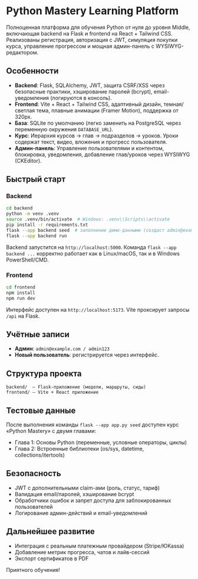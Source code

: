 # Python Mastery Learning Platform

Полноценная платформа для обучения Python от нуля до уровня Middle, включающая backend на Flask и frontend на React + Tailwind CSS. Реализованы регистрация, авторизация с JWT, симуляция покупки курса, управление прогрессом и мощная админ-панель с WYSIWYG-редактором.

## Особенности
- **Backend**: Flask, SQLAlchemy, JWT, защита CSRF/XSS через безопасные практики, хэширование паролей (bcrypt), email-уведомления (логируются в консоль).
- **Frontend**: Vite + React + Tailwind CSS, адаптивный дизайн, темная/светлая тема, плавные анимации (Framer Motion), поддержка от 320px.
- **База**: SQLite по умолчанию (легко заменить на PostgreSQL через переменную окружения `DATABASE_URL`).
- **Курс**: Иерархия курсов → глав → подразделов → уроков. Уроки содержат текст, видео, вложения и прогресс пользователя.
- **Админ-панель**: Управление пользователями и контентом, блокировка, уведомления, добавление глав/уроков через WYSIWYG (CKEditor).

## Быстрый старт

### Backend
```bash
cd backend
python -m venv .venv
source .venv/bin/activate  # Windows: .venv\\Scripts\\activate
pip install -r requirements.txt
flask --app backend seed  # заполнение демо-данными (создаст admin@example.com/admin123)
flask --app backend run
```
Backend запустится на `http://localhost:5000`. Команда `flask --app backend ...` корректно работает как в Linux/macOS, так и в Windows PowerShell/CMD.

### Frontend
```bash
cd frontend
npm install
npm run dev
```
Интерфейс доступен на `http://localhost:5173`. Vite проксирует запросы `/api` на Flask.

## Учётные записи
- **Админ**: `admin@example.com / admin123`
- **Новый пользователь**: регистрируется через интерфейс.

## Структура проекта
```
backend/  – Flask-приложение (модели, маршруты, сиды)
frontend/ – Vite + React приложение
```

## Тестовые данные
После выполнения команды `flask --app app.py seed` доступен курс «Python Mastery» с двумя главами:
- Глава 1: Основы Python (переменные, условные операторы, циклы)
- Глава 2: Встроенные библиотеки (os/sys, datetime, collections/itertools)

## Безопасность
- JWT с дополнительными claim-ами (роль, статус, тариф)
- Валидация email/паролей, хэширование bcrypt
- Обработчики ошибок и запрет доступа для заблокированных пользователей
- Логирование админ-действий и email-уведомлений

## Дальнейшее развитие
- Интеграция с реальным платежным провайдером (Stripe/ЮKassa)
- Добавление метрик прогресса, чатов и лайв-сессий
- Экспорт сертификатов в PDF

Приятного обучения!

